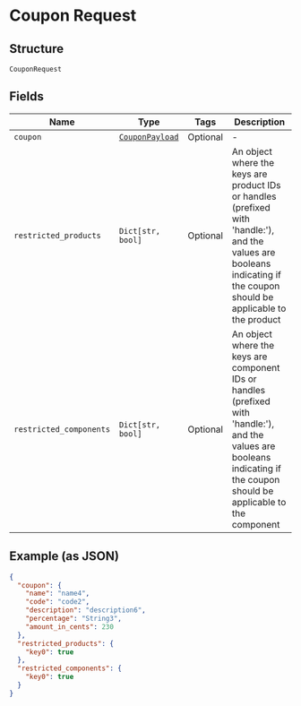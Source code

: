 
# Coupon Request

## Structure

`CouponRequest`

## Fields

| Name | Type | Tags | Description |
|  --- | --- | --- | --- |
| `coupon` | [`CouponPayload`](../../doc/models/coupon-payload.md) | Optional | - |
| `restricted_products` | `Dict[str, bool]` | Optional | An object where the keys are product IDs or handles (prefixed with 'handle:'), and the values are booleans indicating if the coupon should be applicable to the product |
| `restricted_components` | `Dict[str, bool]` | Optional | An object where the keys are component IDs or handles (prefixed with 'handle:'), and the values are booleans indicating if the coupon should be applicable to the component |

## Example (as JSON)

```json
{
  "coupon": {
    "name": "name4",
    "code": "code2",
    "description": "description6",
    "percentage": "String3",
    "amount_in_cents": 230
  },
  "restricted_products": {
    "key0": true
  },
  "restricted_components": {
    "key0": true
  }
}
```

